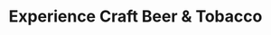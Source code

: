 ---
title: "Experience Craft Beer & Tobacco"
url: /seattle/experience-craft-beer-und-tobacco/
shop: Tabak
---